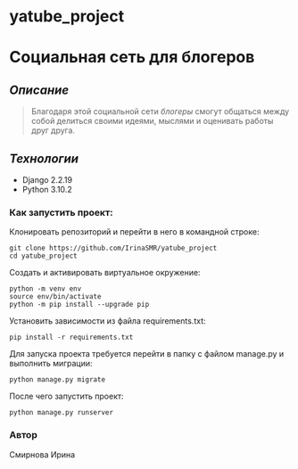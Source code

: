 # yatube_project

# Социальная сеть для блогеров

## _Описание_
> Благодаря этой социальной сети *блогеры* смогут общаться между собой делиться своими идеями, мыслями и оценивать работы друг друга.

## _Технологии_
- Django 2.2.19
- Python 3.10.2

### Как запустить проект:

Клонировать репозиторий и перейти в него в командной строке:
```
git clone https://github.com/IrinaSMR/yatube_project
cd yatube_project
```

Cоздать и активировать виртуальное окружение:
```
python -m venv env
source env/bin/activate
python -m pip install --upgrade pip
```

Установить зависимости из файла requirements.txt:
```
pip install -r requirements.txt
```

Для запуска проекта требуется перейти в папку с файлом manage.py и выполнить миграции:
```
python manage.py migrate
```

После чего запустить проект:
```
python manage.py runserver
```

### Автор
Смирнова Ирина
